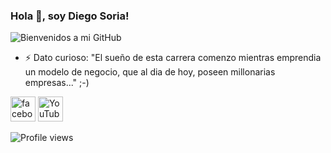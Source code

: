 ### Hola 👋, soy Diego Soria!
![Bienvenidos a mi GitHub]([https://scontent.fcor2-2.fna.fbcdn.net/v/t1.6435-9/126273583_103733661564786_7523905026741892139_n.png?_nc_cat=109&ccb=1-5&_nc_sid=e3f864&_nc_ohc=hjib6CfPyUIAX-5c0nW&tn=oZE4EBV6LONFpP30&_nc_ht=scontent.fcor2-2.fna&oh=00_AT9JEgRUBb3xltYnTuaeRE0WN4xiVdVm2FrsnjNreSPs8Q&oe=625F7260](https://scontent.fcor10-3.fna.fbcdn.net/v/t1.6435-9/126273583_103733661564786_7523905026741892139_n.png?_nc_cat=109&ccb=1-7&_nc_sid=e3f864&_nc_ohc=4mY5H0d_OrgAX9d0o2C&_nc_ht=scontent.fcor10-3.fna&oh=00_AT8hIQb3EQgl32J9aw3wbimyfhVCwEYQ_MBAIHdqiJtPGQ&oe=62BE5E60))

- ⚡ Dato curioso: "El sueño de esta carrera comenzo mientras emprendia un modelo de negocio, que al dia de hoy, poseen millonarias empresas..."  ;-) 

[<img src='https://cdn.jsdelivr.net/npm/simple-icons@3.0.1/icons/facebook.svg' alt='facebook' height='40'>](https://www.facebook.com/SoriaDev)   [<img src='https://cdn.jsdelivr.net/npm/simple-icons@3.0.1/icons/youtube.svg' alt='YouTube' height='40'>](https://www.youtube.com/channel/UCLBBx4BzIAY-grcOSDpefOw)

![Profile views](https://gpvc.arturio.dev/DiegoSoriaArg)  

